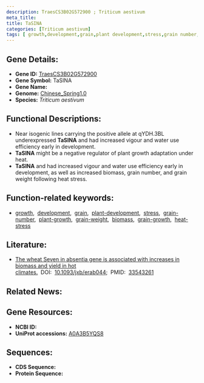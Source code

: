 ```yaml
---
description: TraesCS3B02G572900 ; Triticum aestivum
meta_title:
title: TaSINA
categories: [Triticum aestivum]
tags: [ growth,development,grain,plant development,stress,grain number,plant growth,grain weight,biomass,grain growth,heat stress ]
---
```


## Gene Details:
- **Gene ID:**	[TraesCS3B02G572900](https://ensembl.gramene.org/Triticum_aestivum/Gene/Summary?g=TraesCS3B02G572900)
- **Gene Symbol:** TaSINA
- **Gene Name:** 
- **Genome:** [Chinese_Spring1.0](https://ensembl.gramene.org/Triticum_aestivum/Info/Index)
- **Species:** *Triticum aestivum*

## Functional Descriptions:
   - Near isogenic lines carrying the positive allele at qYDH.3BL underexpressed **TaSINA** and had increased vigour and water use efficiency early in development.
   - **TaSINA** might be a negative regulator of plant growth adaptation under heat.
   - **TaSINA** and had increased vigour and water use efficiency early in development, as well as increased biomass, grain number, and grain weight following heat stress.

## Function-related keywords:
   - [growth](/tags/growth/),&nbsp;&nbsp;[development](/tags/development/),&nbsp;&nbsp;[grain](/tags/grain/),&nbsp;&nbsp;[plant-development](/tags/plant-development/),&nbsp;&nbsp;[stress](/tags/stress/),&nbsp;&nbsp;[grain-number](/tags/grain-number/),&nbsp;&nbsp;[plant-growth](/tags/plant-growth/),&nbsp;&nbsp;[grain-weight](/tags/grain-weight/),&nbsp;&nbsp;[biomass](/tags/biomass/),&nbsp;&nbsp;[grain-growth](/tags/grain-growth/),&nbsp;&nbsp;[heat-stress](/tags/heat-stress/)

## Literature:
   - [The wheat Seven in absentia gene is associated with increases in biomass and yield in hot climates.]( https://academic.oup.com/jxb/article/72/10/3774/6128899?login=true)&nbsp;&nbsp;DOI:&nbsp;&nbsp;[10.1093/jxb/erab044](https://academic.oup.com/jxb/article/72/10/3774/6128899?login=true);&nbsp;&nbsp;PMID:&nbsp;&nbsp;[33543261](https://pubmed.ncbi.nlm.nih.gov/33543261/)

## Related News:

## Gene Resources:
- **NCBI ID:**  [](https://www.ncbi.nlm.nih.gov/gene/?term=)
- **UniProt accessions:** [A0A3B5YQS8](https://www.uniprot.org/uniprotkb/A0A3B5YQS8/entry)



## Sequences:
- **CDS Sequence:**
- **Protein Sequence:**
